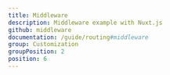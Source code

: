 ```yaml
---
title: Middleware
description: Middleware example with Nuxt.js
github: middleware
documentation: /guide/routing#middleware
group: Customization
groupPosition: 2
position: 6
---
```

